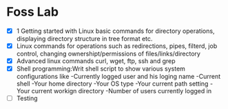 # Foss Lab

- [x] 1 Getting started with Linux basic commands for directory operations, displaying directory structure in tree format etc.
- [x] Linux commands for operations such as redirections, pipes, filterd, job control, changing ownershipt/permissions of files/links/directory
- [x] Advanced linux commands curl, wget, ftp, ssh and grep
- [x] Shell programming:Writ shell script to show various system configurations like
	-Currently logged user and his loging name
	-Current shell
	-Your home directory 
	-Your OS type 
	-Your current path setting
	-Your current workign directory
	-Number of users currently logged in 
- [ ] Testing
